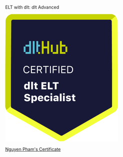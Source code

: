 
ELT with dlt: dlt Advanced


<img alt="dlt_ELT_specialist.png" src="https://github.com/dlt-hub/dlt-certificates/raw/main/certificates/badges/dlt_ELT_specialist.png?raw=true">


[Nguyen Pham's Certificate](https://github.com/dlt-hub/dlt-certificates/blob/main/certificates/technical_certification/83bad60d45e2c0a5c816060c780df35a2de15fa8fb7132653246a57e4ee7e8c2.md)